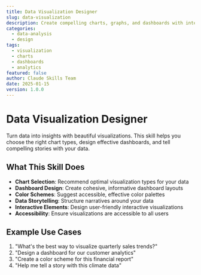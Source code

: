 ```yaml
---
title: Data Visualization Designer
slug: data-visualization
description: Create compelling charts, graphs, and dashboards with intelligent chart type selection, color schemes, and data storytelling guidance.
categories:
  - data-analysis
  - design
tags:
  - visualization
  - charts
  - dashboards
  - analytics
featured: false
author: Claude Skills Team
date: 2025-01-15
version: 1.0.0
---
```


# Data Visualization Designer

Turn data into insights with beautiful visualizations. This skill helps you choose the right chart types, design effective dashboards, and tell compelling stories with your data.

## What This Skill Does

- **Chart Selection**: Recommend optimal visualization types for your data
- **Dashboard Design**: Create cohesive, informative dashboard layouts
- **Color Schemes**: Suggest accessible, effective color palettes
- **Data Storytelling**: Structure narratives around your data
- **Interactive Elements**: Design user-friendly interactive visualizations
- **Accessibility**: Ensure visualizations are accessible to all users

## Example Use Cases

1. "What's the best way to visualize quarterly sales trends?"
2. "Design a dashboard for our customer analytics"
3. "Create a color scheme for this financial report"
4. "Help me tell a story with this climate data"

